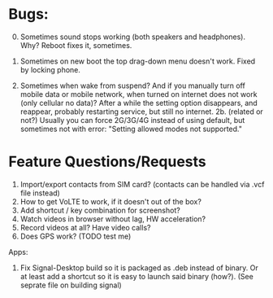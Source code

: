 # Bugs:

0. Sometimes sound stops working (both speakers and headphones). Why? Reboot fixes it, sometimes.

1. Sometimes on new boot the top drag-down menu doesn't work. Fixed by locking phone.

2. Sometimes when wake from suspend? And if you manually turn off mobile data or mobile network, when turned on internet does not work (only cellular no data)?
After a while the setting option disappears, and reappear, probably restarting service, but still no internet.
2b. (related or not?) Usually you can force 2G/3G/4G instead of using default, but sometimes not with error: "Setting allowed modes not supported."

# Feature Questions/Requests

1. Import/export contacts from SIM card? (contacts can be handled via .vcf file instead)
2. How to get VoLTE to work, if it doesn't out of the box?
3. Add shortcut / key combination for screenshot?
4. Watch videos in browser without lag, HW acceleration?
5. Record videos at all? Have video calls?
6. Does GPS work? (TODO test me)

Apps:

1. Fix Signal-Desktop build so it is packaged as .deb instead of binary. Or at least add a shortcut so it is easy to launch said binary (how?). (See seprate file on building signal)

